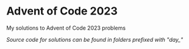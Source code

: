 # Advent of Code 2023

My solutions to Advent of Code 2023 problems

_Source code for solutions can be found in folders prefixed with "day\_"_
